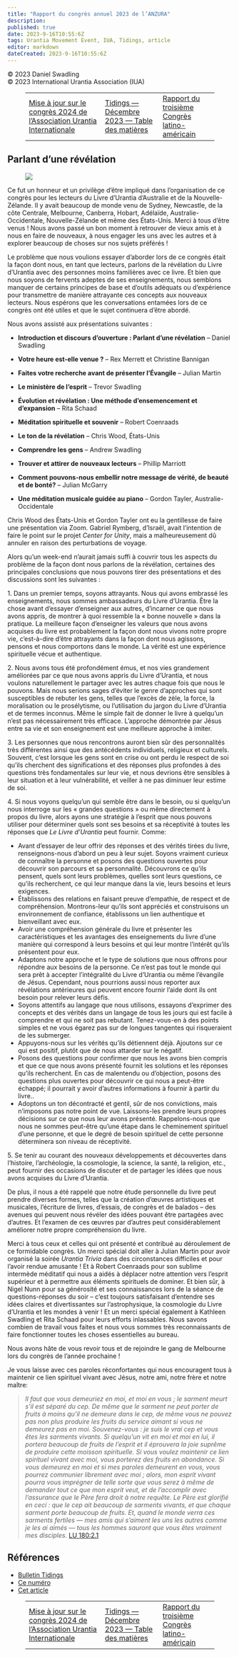 ```yaml
---
title: "Rapport du congrès annuel 2023 de l’ANZURA"
description: 
published: true
date: 2023-9-16T10:55:6Z
tags: Urantia Movement Event, IUA, Tidings, article
editor: markdown
dateCreated: 2023-9-16T10:55:6Z
---
```


<p class="v-card v-sheet theme--light grey lighten-3 px-2">© 2023 Daniel Swadling<br>© 2023 International Urantia Association (IUA)</p>
<figure class="table chapter-navigator">
  <table>
    <tbody>
      <tr>
        <td>
        <a href="/fr/article/Marian_Hughes/IUA_2024_urantia_association_conference_update">
          <span class="mdi mdi-arrow-left-drop-circle"></span><span class="pl-2">Mise à jour sur le congrès 2024 de l’Association Urantia Internationale</span>
        </a>
        </td>
        <td>
        <a href="/fr/index/articles_iua_tidings#tidings-décembre-2023">
          <span class="mdi mdi-book-open-variant"></span><span class="pl-2">Tidings — Décembre 2023 — Table des matières</span>
        </a>
        </td>
        <td>
        <a href="/fr/article/Fernando_Maldonado/third_urantia_latin_american_conference">
          <span class="pr-2">Rapport du troisième Congrès latino-américain</span><span class="mdi mdi-arrow-right-drop-circle"></span>
        </a>
        </td>
      </tr>
    </tbody>
  </table>
</figure>


## Parlant d’une révélation

<figure id="Figure_5" class="image urantiapedia">
<img src="/image/article/IUA_Tidings/Anzura-Conference-Group-1-706x385.jpg">
</figure>

Ce fut un honneur et un privilège d’être impliqué dans l’organisation de ce congrès pour les lecteurs du Livre d’Urantia d’Australie et de la Nouvelle-Zélande. Il y avait beaucoup de monde venu de Sydney, Newcastle, de la côte Centrale, Melbourne, Canberra, Hobart, Adélaïde, Australie-Occidentale, Nouvelle-Zélande et même des États-Unis. Merci à tous d’être venus ! Nous avons passé un bon moment à retrouver de vieux amis et à nous en faire de nouveaux, à nous engager les uns avec les autres et à explorer beaucoup de choses sur nos sujets préférés !

Le problème que nous voulions essayer d’aborder lors de ce congrès était la façon dont nous, en tant que lecteurs, parlons de la révélation du Livre d’Urantia avec des personnes moins familières avec ce livre. Et bien que nous soyons de fervents adeptes de ses enseignements, nous semblons manquer de certains principes de base et d’outils adéquats ou d’expérience pour transmettre de manière attrayante ces concepts aux nouveaux lecteurs. Nous espérons que les conversations entamées lors de ce congrès ont été utiles et que le sujet continuera d’être abordé. 

Nous avons assisté aux présentations suivantes :

- **Introduction et discours d’ouverture : Parlant d’une révélation** – Daniel Swadling

- **Votre heure est-elle venue ?** – Rex Merrett et Christine Bannigan

- **Faites votre recherche avant de présenter l’Évangile** – Julian Martin

- **Le ministère de l’esprit** – Trevor Swadling

- **Évolution et révélation :  Une méthode d’ensemencement et d’expansion** – Rita Schaad   

- **Méditation spirituelle et souvenir** – Robert Coenraads

- **Le ton de la révélation** – Chris Wood, États-Unis

- **Comprendre les gens** – Andrew Swadling

- **Trouver et attirer de nouveaux lecteurs** – Phillip Marriott

- **Comment pouvons-nous embellir notre message de vérité, de beauté et de bonté?** – Julian McGarry

- **Une méditation musicale guidée au piano** – Gordon Tayler, Australie-Occidentale

Chris Wood des États-Unis et Gordon Tayler ont eu la gentillesse de faire une présentation via Zoom. Gabriel Rymberg, d’Israël, avait l’intention de faire le point sur le projet _Center for Unity_, mais a malheureusement dû annuler en raison des perturbations de voyage.

Alors qu’un week-end n’aurait jamais suffi à couvrir tous les aspects du problème de la façon dont nous parlons de la révélation, certaines des principales conclusions que nous pouvons tirer des présentations et des discussions sont les suivantes :

1\. Dans un premier temps, soyons attrayants. Nous qui avons embrassé les enseignements, nous sommes ambassadeurs du Livre d’Urantia. Être la chose avant d’essayer d’enseigner aux autres, d’incarner ce que nous avons appris, de montrer à quoi ressemble la « bonne nouvelle » dans la pratique. La meilleure façon d’enseigner les valeurs que nous avons acquises du livre est probablement la façon dont nous vivons notre propre vie, c’est-à-dire d’être attrayants dans la façon dont nous agissons, pensons et nous comportons dans le monde. La vérité est une expérience spirituelle vécue et authentique.

2\. Nous avons tous été profondément émus, et nos vies grandement améliorées par ce que nous avons appris du Livre d’Urantia, et nous voulons naturellement le partager avec les autres chaque fois que nous le pouvons. Mais nous serions sages d’éviter le genre d’approches qui sont susceptibles de rebuter les gens, telles que l’excès de zèle, la force, la moralisation ou le prosélytisme, ou l’utilisation du jargon du Livre d’Urantia et de termes inconnus. Même le simple fait de donner le livre à quelqu’un n’est pas nécessairement très efficace. L’approche démontrée par Jésus entre sa vie et son enseignement est une meilleure approche à imiter.

3\. Les personnes que nous rencontrons auront bien sûr des personnalités très différentes ainsi que des antécédents individuels, religieux et culturels. Souvent, c’est lorsque les gens sont en crise ou ont perdu le respect de soi qu’ils cherchent des significations et des réponses plus profondes à des questions très fondamentales sur leur vie, et nous devrions être sensibles à leur situation et à leur vulnérabilité, et veiller à ne pas diminuer leur estime de soi.

4\. Si nous voyons quelqu’un qui semble être dans le besoin, ou si quelqu’un nous interroge sur les « grandes questions » ou même directement à propos du livre, alors ayons une stratégie à l’esprit que nous pouvons utiliser pour déterminer quels sont ses besoins et sa réceptivité à toutes les réponses que _Le Livre d’Urantia_ peut fournir. Comme:

- Avant d’essayer de leur offrir des réponses et des vérités tirées du livre, renseignons-nous d’abord un peu à leur sujet. Soyons vraiment curieux de connaître la personne et posons des questions ouvertes pour découvrir son parcours et sa personnalité. Découvrons ce qu’ils pensent, quels sont leurs problèmes, quelles sont leurs questions, ce qu’ils recherchent, ce qui leur manque dans la vie, leurs besoins et leurs exigences.
- Établissons des relations en faisant preuve d’empathie, de respect et de compréhension. Montrons-leur qu’ils sont appréciés et construisons un environnement de confiance, établissons un lien authentique et bienveillant avec eux.
- Avoir une compréhension générale du livre et présenter les caractéristiques et les avantages des enseignements du livre d’une manière qui correspond à leurs besoins et qui leur montre l’intérêt qu’ils présentent pour eux.
- Adaptons notre approche et le type de solutions que nous offrons pour répondre aux besoins de la personne. Ce n’est pas tout le monde qui sera prêt à accepter l’intégralité du Livre d’Urantia ou même l’évangile de Jésus. Cependant, nous pourrions aussi nous reporter aux révélations antérieures qui peuvent encore fournir l’aide dont ils ont besoin pour relever leurs défis.
- Soyons attentifs au langage que nous utilisons, essayons d’exprimer des concepts et des vérités dans un langage de tous les jours qui est facile à comprendre et qui ne soit pas rebutant. Tenez-vous-en à des points simples et ne vous égarez pas sur de longues tangentes qui risqueraient de les submerger.
- Appuyons-nous sur les vérités qu’ils détiennent déjà. Ajoutons sur ce qui est positif, plutôt que de nous attarder sur le négatif.
- Posons des questions pour confirmer que nous les avons bien compris et que ce que nous avons présenté fournit les solutions et les réponses qu’ils recherchent. En cas de malentendu ou d’objection, posons des questions plus ouvertes pour découvrir ce qui nous a peut-être échappé; il pourrait y avoir d’autres informations à fournir à partir du livre..
- Adoptons un ton décontracté et gentil, sûr de nos convictions, mais n’imposons pas notre point de vue. Laissons-les prendre leurs propres décisions sur ce que nous leur avons présenté. Rappelons-nous que nous ne sommes peut-être qu’une étape dans le cheminement spirituel d’une personne, et que le degré de besoin spirituel de cette personne déterminera son niveau de réceptivité.

5\. Se tenir au courant des nouveaux développements et découvertes dans l’histoire, l’archéologie, la cosmologie, la science, la santé, la religion, etc., peut fournir des occasions de discuter et de partager les idées que nous avons acquises du Livre d’Urantia.

De plus, il nous a été rappelé que notre étude personnelle du livre peut prendre diverses formes, telles que la création d’œuvres artistiques et musicales, l’écriture de livres, d’essais, de congrès et de balados – des avenues qui peuvent nous révéler des idées pouvant être partagées avec d’autres. Et l’examen de ces œuvres par d’autres peut considérablement améliorer notre propre compréhension du livre.

Merci à tous ceux et celles qui ont présenté et contribué au déroulement de ce formidable congrès. Un merci spécial doit aller à Julian Martin pour avoir organisé la soirée _Urantia Trivia_ dans des circonstances difficiles et pour l’avoir rendue amusante ! Et à Robert Coenraads pour son sublime intermède méditatif qui nous a aidés à déplacer notre attention vers l’esprit supérieur et à permettre aux éléments spirituels de dominer. Et bien sûr, à Nigel Nunn pour sa générosité et ses connaissances lors de la séance de questions-réponses du soir – c’est toujours satisfaisant d’entendre ses idées claires et divertissantes sur l’astrophysique, la cosmologie du Livre d’Urantia et les mondes à venir ! Et un merci spécial également à Kathleen Swadling et Rita Schaad pour leurs efforts inlassables. Nous savons combien de travail vous faites et nous vous sommes très reconnaissants de faire fonctionner toutes les choses essentielles au bureau.

Nous avons hâte de vous revoir tous et de rejoindre le gang de Melbourne lors du congrès de l’année prochaine !

Je vous laisse avec ces paroles réconfortantes qui nous encouragent tous à maintenir ce lien spirituel vivant avec Jésus, notre ami, notre frère et notre maître:

> _Il faut que vous demeuriez en moi, et moi en vous ; le sarment meurt s’il est séparé du cep. De même que le sarment ne peut porter de fruits à moins qu’il ne demeure dans le cep, de même vous ne pouvez pas non plus produire les fruits du service aimant si vous ne demeurez pas en moi. Souvenez-vous : je suis le vrai cep et vous êtes les sarments vivants. Si quelqu’un vit en moi et moi en lui, il portera beaucoup de fruits de l’esprit et il éprouvera la joie suprême de produire cette moisson spirituelle. Si vous voulez maintenir ce lien spirituel vivant avec moi, vous porterez des fruits en abondance. Si vous demeurez en moi et si mes paroles demeurent en vous, vous pourrez communier librement avec moi ; alors, mon esprit vivant pourra vous imprégner de telle sorte que vous serez à même de demander tout ce que mon esprit veut, et de l’accomplir avec l’assurance que le Père fera droit à notre requête. Le Père est glorifié en ceci : que le cep ait beaucoup de sarments vivants, et que chaque sarment porte beaucoup de fruits. Et, quand le monde verra ces sarments fertiles — mes amis qui s’aiment les uns les autres comme je les ai aimés — tous les hommes sauront que vous êtes vraiment mes disciples._ <a id="a101_1216"></a>[LU 180:2.1](/fr/The_Urantia_Book/180#p2_1)

## Références

- [Bulletin Tidings](https://urantia-association.org/newsletter/ncategory/tidings-fr/?lang=fr)
- [Ce numéro](https://urantia-association.org/newsletter/tidings-decembre-2023/?lang=fr)
- [Cet article](https://urantia-association.org/rapport-du-congres-annuel-2023-de-lanzura/?lang=fr)

<figure class="table chapter-navigator">
  <table>
    <tbody>
      <tr>
        <td>
        <a href="/fr/article/Marian_Hughes/IUA_2024_urantia_association_conference_update">
          <span class="mdi mdi-arrow-left-drop-circle"></span><span class="pl-2">Mise à jour sur le congrès 2024 de l’Association Urantia Internationale</span>
        </a>
        </td>
        <td>
        <a href="/fr/index/articles_iua_tidings#tidings-décembre-2023">
          <span class="mdi mdi-book-open-variant"></span><span class="pl-2">Tidings — Décembre 2023 — Table des matières</span>
        </a>
        </td>
        <td>
        <a href="/fr/article/Fernando_Maldonado/third_urantia_latin_american_conference">
          <span class="pr-2">Rapport du troisième Congrès latino-américain</span><span class="mdi mdi-arrow-right-drop-circle"></span>
        </a>
        </td>
      </tr>
    </tbody>
  </table>
</figure>
